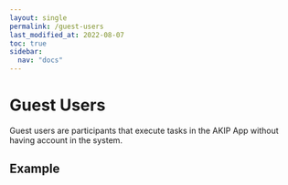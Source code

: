 ```yaml
---
layout: single
permalink: /guest-users
last_modified_at: 2022-08-07
toc: true
sidebar:
  nav: "docs"
---
```


# Guest Users

Guest users are participants that execute tasks in the AKIP App without having account in the system.


## Example
